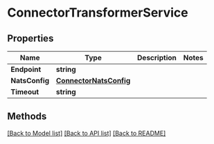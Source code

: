 # ConnectorTransformerService

## Properties

Name | Type | Description | Notes
------------ | ------------- | ------------- | -------------
**Endpoint** | **string** |  | 
**NatsConfig** | [**ConnectorNatsConfig**](ConnectorNatsConfig.md) |  | 
**Timeout** | **string** |  | 

## Methods


[[Back to Model list]](../README.md#documentation-for-models) [[Back to API list]](../README.md#documentation-for-api-endpoints) [[Back to README]](../README.md)


